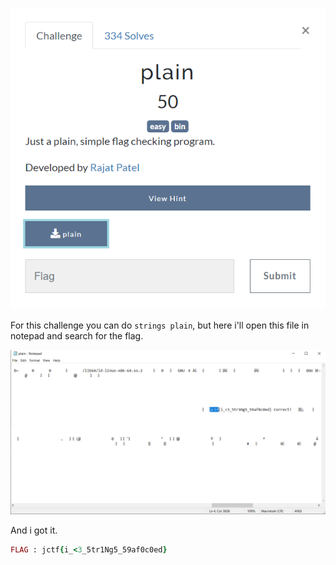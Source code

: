 ![](../Images/Pasted%20image%2020230419180104.png)

For this challenge you can do `strings plain`, but here i'll open this file in notepad and search for the flag.

![](../Images/Pasted%20image%2020230419180237.png)

And i got it.

```ruby
FLAG : jctf{i_<3_5tr1Ng5_59af0c0ed}
```
